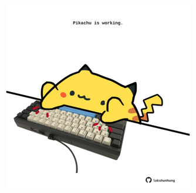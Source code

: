 <!-- built at 18/06/2025, 10:00:32 UTC -->
<p align="center">
  <img width="500" height="500" src="./ReadmeImage.svg">
</p>
